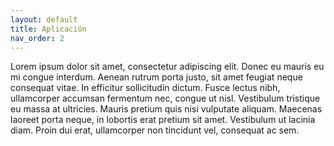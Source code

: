 ```yaml
---
layout: default
title: Aplicación
nav_order: 2
---
```


 Lorem ipsum dolor sit amet, consectetur adipiscing elit. Donec eu mauris eu mi congue interdum. Aenean rutrum porta justo, sit amet feugiat neque consequat vitae. In efficitur sollicitudin dictum. Fusce lectus nibh, ullamcorper accumsan fermentum nec, congue ut nisl. Vestibulum tristique eu massa at ultricies. Mauris pretium quis nisi vulputate aliquam. Maecenas laoreet porta neque, in lobortis erat pretium sit amet. Vestibulum ut lacinia diam. Proin dui erat, ullamcorper non tincidunt vel, consequat ac sem.

